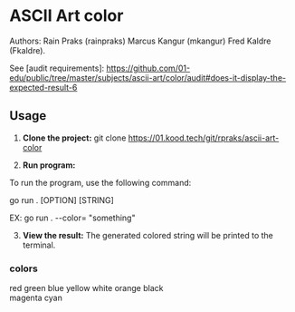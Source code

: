 # ASCII Art color

Authors: Rain Praks (rainpraks) Marcus Kangur (mkangur)  Fred Kaldre (Fkaldre).

See [audit requirements]: https://github.com/01-edu/public/tree/master/subjects/ascii-art/color/audit#does-it-display-the-expected-result-6




## Usage

1. **Clone the project:** 
git clone https://01.kood.tech/git/rpraks/ascii-art-color

2. **Run program:** 

To run the program, use the following command:

go run . [OPTION] [STRING]

EX: go run . --color=<color> <letters to be colored> "something"


3. **View the result:** 
The generated colored string will be printed to the terminal.


### colors

red
green
blue
yellow
white
orange
black  
magenta 
cyan